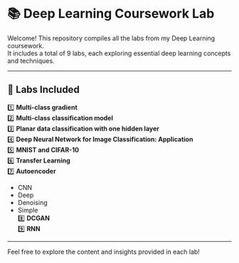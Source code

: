 # 📚 Deep Learning Coursework Lab

Welcome! This repository compiles all the labs from my Deep Learning coursework.  
It includes a total of 9 labs, each exploring essential deep learning concepts and techniques.

---

## 📝 Labs Included

1️⃣ **Multi-class gradient**  
2️⃣ **Multi-class classification model**  
3️⃣ **Planar data classification with one hidden layer**  
4️⃣ **Deep Neural Network for Image Classification: Application**  
5️⃣ **MNIST and CIFAR-10**  
6️⃣ **Transfer Learning**  
7️⃣ **Autoencoder**  
   - CNN  
   - Deep  
   - Denoising  
   - Simple  
8️⃣ **DCGAN**  
9️⃣ **RNN**

---

Feel free to explore the content and insights provided in each lab!